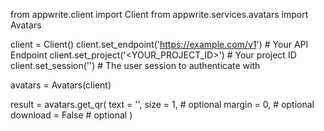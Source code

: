 from appwrite.client import Client
from appwrite.services.avatars import Avatars

client = Client()
client.set_endpoint('https://example.com/v1') # Your API Endpoint
client.set_project('<YOUR_PROJECT_ID>') # Your project ID
client.set_session('') # The user session to authenticate with

avatars = Avatars(client)

result = avatars.get_qr(
    text = '<TEXT>',
    size = 1, # optional
    margin = 0, # optional
    download = False # optional
)
